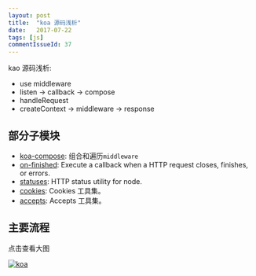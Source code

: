 ```yaml
---
layout: post
title:  "koa 源码浅析"
date:   2017-07-22
tags: [js]
commentIssueId: 37
---
```


kao 源码浅析:
* use middleware
* listen -> callback -> compose
* handleRequest
* createContext -> middleware -> response

## 部分子模块
* [koa-compose](https://github.com/koajs/compose/blob/master/index.js): 组合和遍历`middleware`
* [on-finished](https://github.com/jshttp/on-finished/blob/master/index.js): Execute a callback when a HTTP request closes, finishes, or errors.
* [statuses](https://www.npmjs.com/package/statuses): HTTP status utility for node.
* [cookies](https://www.npmjs.com/package/cookies): Cookies 工具集。
* [accepts](https://www.npmjs.com/package/accepts): Accepts 工具集。

## 主要流程

点击查看大图

[![koa](https://user-images.githubusercontent.com/7157346/28489690-d58f9fbc-6efa-11e7-9614-b408858eff8a.jpg)](https://user-images.githubusercontent.com/7157346/28489690-d58f9fbc-6efa-11e7-9614-b408858eff8a.jpg)
